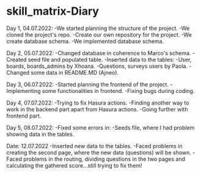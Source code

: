 # skill_matrix-Diary

Day 1, 04.07.2022:
-We started planning the structure of the project.
-We cloned the project's repo.
-Create our own repository for the project.
-We create database schema.
-We implemented database schema.

Day 2, 05.07.2022:
-Changed database in coherence to Marco's schema.
-Created seed file and populated table.
-Inserted data to the tables:
  -User, boards, boards_admins by Xhoana.
  -Questions, surveys users by Paola.
-Changed some data in README.MD (Ajneo).

Day 3, 06.07.2022:
-Started planning the frontend of the project.
-Implementing some functionalities in frontend.
-Fixing bugs during coding.

Day 4, 07.07.2022:
-Trying to fix Hasura actions.
-Finding another way to work in the backend part apart from Hasura actions.
-Going further with frontend part.

Day 5, 08.07.2022:
-Fixed some errors in:
  -Seeds file, where I had problem showing data in the tables.
  
  Date: 12.07.2022
-Inserted new data to the tables.
-Faced problems in creating the second page, where the new data (questions) will be shown.
-Faced problems in the routing, dividing questions in the two pages and calculating the gathered score...still trying to fix them! 
